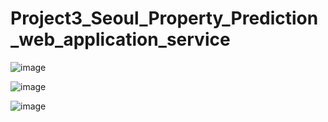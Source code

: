 # Project3_Seoul_Property_Prediction_web_application_service

![image](https://user-images.githubusercontent.com/86241737/154197608-7f2d6a53-2463-404e-9fe9-9e2ecac40ae4.png)

![image](https://user-images.githubusercontent.com/86241737/157694201-f4e63702-3b40-4fed-a340-8f0db1ac0873.png)

![image](https://user-images.githubusercontent.com/86241737/157694405-50aa914a-66ef-4439-801a-27a3cf2801d1.png)
